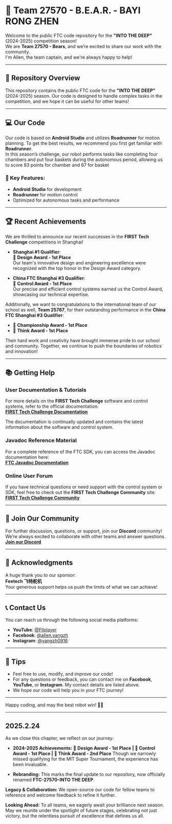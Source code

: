 # 🦾 Team 27570 - B.E.A.R. - BAYI RONG ZHEN

Welcome to the public FTC code repository for the **"INTO THE DEEP"** (2024-2025) competition season!  
We are **Team 27570 - Bears**, and we’re excited to share our work with the community.  
I'm Allen, the team captain, and we're always happy to help!

---

## 📂 Repository Overview

This repository contains the public FTC code for the **"INTO THE DEEP"** (2024-2025) season. Our code is designed to handle complex tasks in the competition, and we hope it can be useful for other teams!

---

## 💻 Our Code

Our code is based on **Android Studio** and utilizes **Roadrunner** for motion planning. To get the best results, we recommend you first get familiar with **Roadrunner**.  
In this season’s challenge, our robot performs tasks like completing four chambers and put four baskets during the autonomous period, allowing us to score 83 points for chamber and 67 for basket

### 🚀 Key Features:
- **Android Studio** for development
- **Roadrunner** for motion control
- Optimized for autonomous tasks and performance

---

## 🏆 Recent Achievements

We are thrilled to announce our recent successes in the **FIRST Tech Challenge** competitions in Shanghai!

- **Shanghai #1 Qualifier**:  
  🥇 **Design Award - 1st Place**  
  Our team's innovative design and engineering excellence were recognized with the top honor in the Design Award category.

- **China FTC Shanghai #3 Qualifier**:  
  🥇 **Control Award - 1st Place**  
  Our precise and efficient control systems earned us the Control Award, showcasing our technical expertise.

Additionally, we want to congratulations to the international team of our school as well, **Team 25787**, for their outstanding performance in the **China FTC Shanghai #3 Qualifier**:
- 🥇 **Championship Award - 1st Place**
- 🥇 **Think Award - 1st Place**

Their hard work and creativity have brought immense pride to our school and community. Together, we continue to push the boundaries of robotics and innovation!

---

## 📚 Getting Help

### **User Documentation & Tutorials**
For more details on the **FIRST Tech Challenge** software and control systems, refer to the official documentation:  
[**FIRST Tech Challenge Documentation**](https://www.firstinspires.org/resource-library/ftc-program-resources)

The documentation is continually updated and contains the latest information about the software and control system.

### **Javadoc Reference Material**
For a complete reference of the FTC SDK, you can access the Javadoc documentation here:  
[**FTC Javadoc Documentation**](https://docs.firstinspires.org/ftc-javadoc)

### **Online User Forum**
If you have technical questions or need support with the control system or SDK, feel free to check out the **FIRST Tech Challenge Community** site:  
[**FIRST Tech Challenge Community**](https://www.firstinspires.org/robotics/ftc/community)

---

## 🤖 Join Our Community

For further discussion, questions, or support, join our **Discord** community!  
We’re always excited to collaborate with other teams and answer questions.  
[**Join our Discord**](https://discord.gg/pRqUBNdm)

---

## 🙏 Acknowledgments

A huge thank you to our sponsor:  
**Feetech 飞特舵机**  
Your generous support helps us push the limits of what we can achieve!

---

## 📞 Contact Us

You can reach us through the following social media platforms:
- **YouTube**: [@Fllplayer](https://youtube.com/@Fllplayer)
- **Facebook**: [@allen.yangzh](https://facebook.com/profile.php?id=61560417221310)
- **Instagram**: [@yangzh0916](https://instagram.com/yangzh0916/?pwa=1)

---

## 📌 Tips

- Feel free to use, modify, and improve our code!
- For any questions or feedback, you can contact me on **Facebook**, **YouTube**, or **Instagram**. My contact details are listed above.
- We hope our code will help you in your FTC journey!

---

Happy coding, and may the best robot win! 🤖🚀

---

## 2025.2.24
As we close this chapter, we reflect on our journey:

- **2024-2025 Achievements:**
🥇 **Design Award - 1st Place | 🥇 Control Award - 1st Place | 🥈 Think Award - 2nd Place**
Though we narrowly missed qualifying for the MIT Super Tournament, the experience has been invaluable.

- **Rebranding:**
This marks the final update to our repository, now officially renamed **FTC-27570-INTO THE DEEP**.

**Legacy & Collaboration:**
We open-source our code for fellow teams to reference and welcome feedback to refine it further.

**Looking Ahead:**
To all teams, we eagerly await your brilliance next season. May we reunite under the spotlight of future stages, celebrating not just victory, but the relentless pursuit of excellence that defines us all.